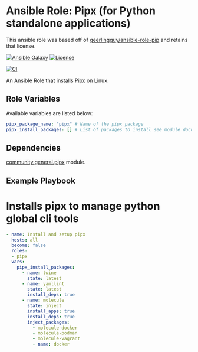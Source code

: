 # Ansible Role: Pipx (for Python standalone applications)

This ansible role was based off of  [geerlingguy/ansible-role-pip](https://github.com/geerlingguy/ansible-role-pip) and retains that license.

[![Ansible Galaxy](https://img.shields.io/badge/galaxy-vkhamsao.pipx-blue.svg)](https://galaxy.ansible.com/vkhamsao/pipx)
[![License](https://img.shields.io/badge/License-MIT-blue.svg)](https://opensource.org/licenses/MIT)

[![CI](https://github.com/vkhamsao/ansible-role-pipx/workflows/CI/badge.svg)](https://github.com/vkhamsao/ansible-role-pipx/actions/workflows/main.yml)

An Ansible Role that installs [Pipx](https://pipx.pypa.io/stable/) on Linux.



## Role Variables
Available variables are listed below:
```yaml
pipx_package_name: "pipx" # Name of the pipx package
pipx_install_packages: [] # List of packages to install see module documentation and example below
```

## Dependencies
[community.general.pipx](https://docs.ansible.com/ansible/latest/collections/community/general/pipx_module.html) module.

## Example Playbook

# Installs pipx to manage python global cli tools
```yaml
- name: Install and setup pipx
  hosts: all
  become: false
  roles:
  - pipx
  vars:
    pipx_install_packages:
      - name: twine
        state: latest
      - name: yamllint
        state: latest
        install_deps: true
      - name: molecule
        state: inject
        install_apps: true
        install_deps: true
        inject_packages:
          - molecule-docker
          - molecule-podman
          - molecule-vagrant
          - name: docker
```
